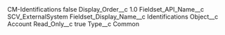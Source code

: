<?xml version="1.0" encoding="UTF-8"?>
<CustomMetadata xmlns="http://soap.sforce.com/2006/04/metadata" xmlns:xsi="http://www.w3.org/2001/XMLSchema-instance" xmlns:xsd="http://www.w3.org/2001/XMLSchema">
    <label>CM-Identifications</label>
    <protected>false</protected>
    <values>
        <field>Display_Order__c</field>
        <value xsi:type="xsd:double">1.0</value>
    </values>
    <values>
        <field>Fieldset_API_Name__c</field>
        <value xsi:type="xsd:string">SCV_ExternalSystem</value>
    </values>
    <values>
        <field>Fieldset_Display_Name__c</field>
        <value xsi:type="xsd:string">Identifications</value>
    </values>
    <values>
        <field>Object__c</field>
        <value xsi:type="xsd:string">Account</value>
    </values>
    <values>
        <field>Read_Only__c</field>
        <value xsi:type="xsd:boolean">true</value>
    </values>
    <values>
        <field>Type__c</field>
        <value xsi:type="xsd:string">Common</value>
    </values>
</CustomMetadata>
